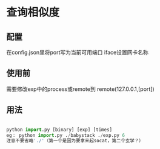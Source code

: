# 查询相似度
## 配置
在config.json里将port写为当前可用端口
iface设置网卡名称
## 使用前
需要修改exp中的process或remote到 remote(127.0.0.1,[port])
## 用法

```python

python import.py [binary] [exp] [times]
eg： python import.py ./babystack ./exp.py 6
注意不要省略'./'（第一个是因为要拿来起socat，第二个玄学？）

```
